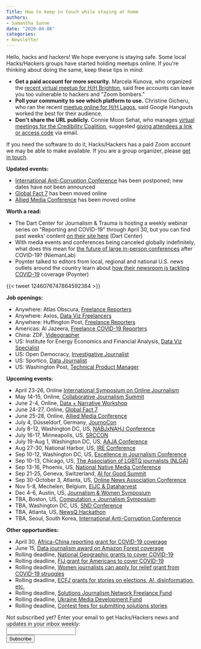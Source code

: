```yaml
---
Title: How to keep in touch while staying at home
authors: 
- Samantha Sunne
date: "2020-04-06"
categories:
- Newsletter
---
```


Hello, hacks and hackers! We hope everyone is staying safe. Some local Hacks/Hackers groups have started holding meetups online. If you're thinking about doing the same, keep these tips in mind:

* **Get a paid account for more security.** Marcela Kunova, who organized the [recent virtual meetup for H/H Brighton](https://www.meetup.com/Hacks-Hackers-Brighton/events/269181291/), said free accounts can leave you too vulnerable to hackers and "Zoom bombers."
* **Poll your community to see which platform to use.** Christine Gicheru, who ran the recent [meetup online for H/H Lagos](https://www.facebook.com/events/206692343752584/), said Google Hangouts worked the best for their audience.
* **Don't share the URL publicly.** Connie Moon Sehat, who manages [virtual meetings for the Credibility Coalition](https://credibilitycoalition.org), suggested [giving attendees a link or access code](https://billdutton.me/2020/03/26/zoom-bombing-the-future-of-education/) via email.

If you need the software to do it, Hacks/Hackers has a paid Zoom account we may be able to make available. If you are a group organizer, please [get in touch](mailto:samantha@hackshackers.com).

**Updated events:**

* [International Anti-Corruption Conference](https://iaccseries.org/blog/19th-international-anti-corruption-conference-will-take-place-on-2-5-june-2020-in-seoul-korea/) has been postponed; new dates have not been announced
* [Global Fact 7](https://gfworkshops.org/) has been moved online
* [Allied Media Conference](https://amc.alliedmedia.org/) has been moved online

**Worth a read:**

* The Dart Center for Journalism & Trauma is hosting a weekly webinar series on "Reporting and COVID-19" through April 30, but you can find past weeks’ content [on their site here](https://dartcenter.org/events/2020/03/reporting-and-covid-19-webinar-series-journalists) (Dart Center)
* With media events and conferences being canceled globally indefinitely, what does this mean for [the future of large in-person conferences](https://www.niemanlab.org/2020/03/we-know-coronavirus-has-wrecked-the-events-business-for-media-in-2020-but-will-it-come-back-post-virus) after COVID-19? (NiemanLab)
* Poynter talked to editors from local, regional and national U.S. news outlets around the country learn about [how their newsroom is tackling COVID-19](https://twitter.com/gijn/status/1246076747864592384) coverage (Poynter)

{{< tweet 1246076747864592384 >}}

**Job openings:**

* Anywhere: Atlas Obscura, [Freelance Reporters](https://twitter.com/readwriteradio/status/1243283525786144768)
* Anywhere: Axios, [Data Viz Freelancers](https://twitter.com/DanielleAlberti/status/1242519936519503872)
* Anywhere: Huffington Post, [Freelance Reporters](https://twitter.com/noahmichelson/status/1243910489870131201)
* Americas: Al Jazeera, [Freelance COVID-19 Reporters](https://twitter.com/ElleDubG/status/1241830287920828417)
* China: ZDF, [Videographer](https://hackpack.press/feed/snap/9153)
* US: Institute for Energy Economics and Financial Analysis, [Data Viz Specialist](https://www.ire.org/archives/jobs/job/data-visualization-specialist)
* US: Open Democracy, [Investigative Journalist](https://www.ire.org/archives/jobs/job/investigative-journalist-5)
* US: Sportico, [Data Journalist](https://pmc.com/careers-listing/?gnk=job&gni=8a7885ac7137a6cd01713c3210636784)
* US: Washington Post, [Technical Product Manager](https://washpost.wd5.myworkdayjobs.com/en-US/washingtonpostcareers/job/IL-Chicago-TWP-Engineering/Technical-Product-Manager_JR-90271337)

**Upcoming events:**

* April 23-26, Online [International Symposium on Online Journalism](https://isoj.org/program-2020/)
* May 14-15, Online, [Collaborative Journalism Summit](https://collaborativejournalism.org/cjs2020/) 
* June 2-4, Online, [Data + Narrative Workshop](https://combeyond.bu.edu/workshop/data-narrative/)
* June 24-27, Online, [Global Fact 7](https://gfworkshops.org/)
* June 25-28, Online, [Allied Media Conference](https://amc.alliedmedia.org/)
* July 4, Düsseldorf, Germany, [JournoCon](https://journocode.com/journocon/)
* July 8-12, Washington DC, US, [NABJxNAHJ](https://www.nabj.org/page/NABJNAHJ20)[ Conference](https://www.nabj.org/page/NABJNAHJ20)
* July 16-17, Minneapolis, US, [SRCCON](https://srccon.org/)
* July 19-Aug 1, Washington DC, US, [AAJA Conference](https://www.aaja.org/aaja20_announcement)
* Aug 27-30, National Harbor, US, [IRE Conference](https://www.ire.org/events-and-training/event/4125)
* Sep 10-12, Washington DC, US, [Excellence in Journalism Conference](https://excellenceinjournalism.org/)
* Sep 10-13, Chicago, US, [The Association of LGBTQ journalists (NLGA)](https://www.nlgja.org/2020/speakers/)
* Sep 13-16, Phoenix, US, [National Native Media Conference](https://najanewsroom.com/2020-national-native-media-conference/)
* Sep 21-25, Geneva, Switzerland, [AI for Good Summit](https://aiforgood.itu.int/)
* Sep 30-October 3, Atlanta, US, [Online News Association Conference](https://journalists.org/conference/)
* Nov 5-8, Mechelen, Belgium, [EIJC & Dataharvest](https://dataharvest.eu/)
* Dec 4-6, Austin, US, [Journalism & Women Symposium](https://jaws.org/conference/)
* TBA, Boston, US, [Computation + Journalism Symposium](https://cj2020.northeastern.edu/)
* TBA, Washington DC, US, [SND](https://www.snd.org/)[ Conference](https://www.snd.org/)
* TBA, Atlanta, US, [NewsQ Hackathon](https://newsq.net/hackathon/georgia-tech-2020/)
* TBA, Seoul, South Korea, [International Anti-Corruption Conference](https://iaccseries.org/blog/19th-international-anti-corruption-conference-will-take-place-on-2-5-june-2020-in-seoul-korea/)

**Other opportunities:**

* April 30, [Africa-China reporting grant for COVID-19 coverage](https://africachinareporting.co.za/2020/03/call-for-applications-public-health-reporting-grants-2020/)
* June 15, [Data journalism award on Amazon Forest coverage](https://alleyesontheamazon.org/data-journalism-contest/)
* Rolling deadline, [National Geographic grants to cover COVID-19](https://twitter.com/BradfordPearson/status/1243680491208925184?s=19)
* Rolling deadline, [FIJ grant for Americans to cover COVID-19](https://investigate.submittable.com/submit/163797/coronavirus-rolling-grant-for-u-s-freelancers)
* Rolling deadline, [Women journalists can apply for relief grant from COVID-19 struggles](https://iwmf.submittable.com/submit/41e7f7ce-db40-4ff6-873f-e24450e27497/journalism-relief-fund-english)
* Rolling deadline, [ECFJ](https://www.eyebeam.org/eyebeam-center-for-the-future-of-journalism/)[ grants for stories on elections, AI, disinformation, etc.](https://www.eyebeam.org/eyebeam-center-for-the-future-of-journalism/)
* Rolling deadline, [Solutions Journalism Network Freelance Fund](https://thewholestory.solutionsjournalism.org/now-offering-travel-funds-for-freelancers-857c49f9b395)
* Rolling deadline, [Ukraine Media Development Fund](http://ijnet.org/en/opportunities/media-development-grants-available-ukraine)
* Rolling deadline, [Contest fees for submitting solutions stories](https://thewholestory.solutionsjournalism.org/submitting-your-solutions-story-to-a-journalism-award-contest-we-can-help-with-the-fees-12b3e3ab6b01?mc_cid=57b074cc10&mc_eid=f9f525b1fd)

<div id="mc_embed_signup"><form id="mc-embedded-subscribe-form" class="validate" action="//hackshackers.us1.list-manage.com/subscribe/post?u=c56f2e53d5ed6ef87f8aaa75c&amp;id=fb2bc6f10b" method="post" name="mc-embedded-subscribe-form" novalidate="" target="_blank">

<div id="mc_embed_signup_scroll">

<div class="mc-field-group"><label for="mce-EMAIL">Not subscribed yet? Enter your email to get Hacks/Hackers news and updates in your inbox weekly:  </label></div>

<div class="mc-field-group"><input id="mce-EMAIL" class="required email" name="EMAIL" type="email" value="" /></div>

<!-- real people should not fill this in and expect good things - do not remove this or risk form bot signups-->

<div style="position: absolute; left: -5000px;"><input tabindex="-1" name="b_c56f2e53d5ed6ef87f8aaa75c_fb2bc6f10b" type="text" value="" /></div>

<div class="clear"><input id="mc-embedded-subscribe" class="button" name="subscribe" type="submit" value="Subscribe" /></div>

</div>

</form></div>

<!--End mc_embed_signup-->

<meta name="twitter:card" content="summary">

<meta name="twitter:image:src" content="https://hackshackers.com/content-images/about/hackshackers_logomark.png">
